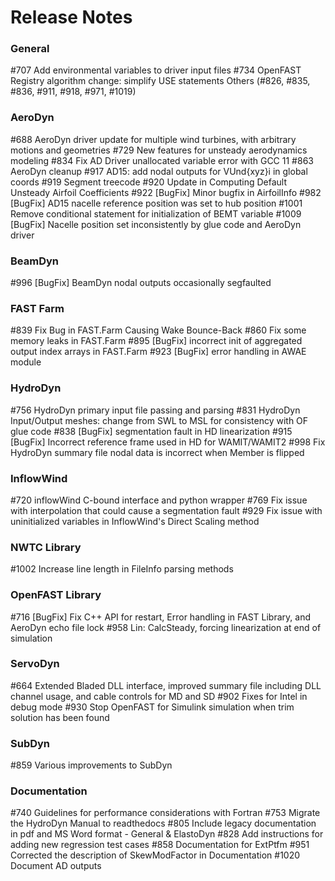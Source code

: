 # Release Notes

### General
#707 Add environmental variables to driver input files
#734 OpenFAST Registry algorithm change: simplify USE statements
Others (#826, #835, #836, #911, #918, #971, #1019)

### AeroDyn
#688 AeroDyn driver update for multiple wind turbines, with arbitrary motions and geometries
#729 New features for unsteady aerodynamics modeling
#834 Fix AD Driver unallocated variable error with GCC 11
#863 AeroDyn cleanup
#917 AD15: add nodal outputs for VUnd{xyz}i in global coords
#919 Segment treecode
#920 Update in Computing Default Unsteady Airfoil Coefficients
#922 [BugFix] Minor bugfix in AirfoilInfo
#982 [BugFix] AD15 nacelle reference position was set to hub position
#1001 Remove conditional statement for initialization of BEMT variable
#1009 [BugFix] Nacelle position set inconsistently by glue code and AeroDyn driver

### BeamDyn
#996 [BugFix] BeamDyn nodal outputs occasionally segfaulted

### FAST Farm
#839 Fix Bug in FAST.Farm Causing Wake Bounce-Back
#860 Fix some memory leaks in FAST.Farm
#895 [BugFix] incorrect init of aggregated output index arrays in FAST.Farm
#923 [BugFix] error handling in AWAE module

### HydroDyn
#756 HydroDyn primary input file passing and parsing
#831 HydroDyn Input/Output meshes: change from SWL to MSL for consistency with OF glue code
#838 [BugFix] segmentation fault in HD linearization 
#915 [BugFix] Incorrect reference frame used in HD for WAMIT/WAMIT2 
#998 Fix HydroDyn summary file nodal data is incorrect when Member is flipped

### InflowWind
#720 inflowWind C-bound interface and python wrapper
#769 Fix issue with interpolation that could cause a segmentation fault
#929 Fix issue with uninitialized variables in InflowWind's Direct Scaling method

### NWTC Library
#1002 Increase line length in FileInfo parsing methods

### OpenFAST Library
#716 [BugFix] Fix C++ API for restart, Error handling in FAST Library, and AeroDyn echo file lock
#958 Lin: CalcSteady, forcing linearization at end of simulation

### ServoDyn
#664 Extended Bladed DLL interface, improved summary file including DLL channel usage, and cable controls for MD and SD
#902 Fixes for Intel in debug mode
#930 Stop OpenFAST for Simulink simulation when trim solution has been found

### SubDyn
#859 Various improvements to SubDyn

### Documentation
#740 Guidelines for performance considerations with Fortran
#753 Migrate the HydroDyn Manual to readthedocs
#805 Include legacy documentation in pdf and MS Word format - General & ElastoDyn
#828 Add instructions for adding new regression test cases
#858 Documentation for ExtPtfm
#951 Corrected the description of SkewModFactor in Documentation
#1020 Document AD outputs



